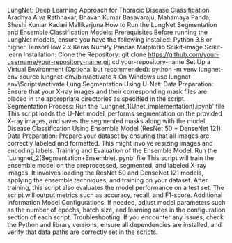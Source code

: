 LungNet: Deep Learning Approach for Thoracic Disease Classification 
Aradhya Alva Rathnakar, Bhavan Kumar Basavaraju, Mahamaya Panda, Shashi Kumar Kadari Mallikarjuna
How to Run the LungNet Segmentation and Ensemble Classification Models:
Prerequisites Before running the LungNet models, ensure you have the following installed: 
Python 3.8 or higher 
TensorFlow 2.x 
Keras 
NumPy 
Pandas 
Matplotlib 
Scikit-image 
Scikit-learn
Installation: Clone the Repository: git clone https://github.com/your-username/your-repository-name.git cd your-repository-name
Set Up a Virtual Environment (Optional but recommended): 
python -m venv lungnet-env 
source lungnet-env/bin/activate # On Windows use lungnet-env\Scripts\activate
Lung Segmentation Using U-Net:
Data Preparation: Ensure that your X-ray images and their corresponding mask files are placed in the appropriate directories as specified in the script.
Segmentation Process:
Run the 'Lungnet_1(Unet_implementation).ipynb' file
This script loads the U-Net model, performs segmentation on the provided X-ray images, and saves the segmented masks along with the model.
Disease Classification Using Ensemble Model (ResNet 50 + DenseNet 121):
Data Preparation: Prepare your dataset by ensuring that all images are correctly labeled and formatted. This might involve resizing images and encoding labels.
Training and Evaluation of the Ensemble Model:
Run the 'Lungnet_2(Segmentation+Ensemble).ipynb' file
This script will train the ensemble model on the preprocessed, segmented, and labeled X-ray images. It involves loading the ResNet 50 and DenseNet 121 models, applying the ensemble techniques, and training on your dataset. After training, this script also evaluates the model performance on a test set. The script will output metrics such as accuracy, recall, and F1-score.
Additional Information Model Configurations: 
If needed, adjust model parameters such as the number of epochs, batch size, and learning rates in the configuration section of each script.
Troubleshooting: 
If you encounter any issues, check the Python and library versions, ensure all dependencies are installed, and verify that data paths are correctly set in the scripts.

